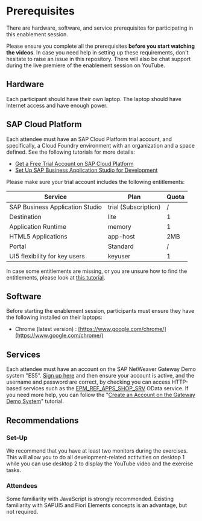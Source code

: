# Prerequisites

There are hardware, software, and service prerequisites for participating in this enablement session.

Please ensure you complete all the prerequisites **before you start watching the videos**. In case you need help in setting up these requirements, don't hesitate to raise an issue in this repository. There will also be chat support during the live premiere of the enablement session on YouTube.

## Hardware

Each participant should have their own laptop. The laptop should have Internet access and have enough power.

## SAP Cloud Platform

Each attendee must have an SAP Cloud Platform trial account, and specifically, a Cloud Foundry environment with an organization and a space defined. See the following tutorials for more details:

- [Get a Free Trial Account on SAP Cloud Platform](https://developers.sap.com/tutorials/hcp-create-trial-account.html)
- [Set Up SAP Business Application Studio for Development](https://developers.sap.com/tutorials/appstudio-onboarding.html)

Please make sure your trial account includes the following entitlements:


|Service|Plan|Quota|
|-|-|-|
|SAP Business Application Studio|trial (Subscription)|/|
|Destination|lite|1|
|Application Runtime|memory|1|
|HTML5 Applications|app-host|2MB
|Portal|Standard|/|
|UI5 flexibility for key users |keyuser|1|

In case some entitlements are missing, or you are unsure how to find the entitlements, please look at [this tutorial](https://developers.sap.com/tutorials/cp-cf-entitlements-add.html).


## Software

Before starting the enablement session, participants must ensure they have the following installed on their laptops:

- Chrome (latest version) : [https://www.google.com/chrome/](https://www.google.com/chrome/)

## Services

Each attendee must have an account on the SAP NetWeaver Gateway Demo system "ES5". [Sign up here](https://register.sapdevcenter.com/SUPSignForms/) and then ensure your account is active, and the username and password are correct, by checking you can access HTTP-based services such as the [EPM_REF_APPS_SHOP_SRV](https://sapes5.sapdevcenter.com/sap/opu/odata/sap/EPM_REF_APPS_SHOP_SRV/?sap-client=002) OData service. If you need more help, you can follow the "[Create an Account on the Gateway Demo System](https://developers.sap.com/tutorials/gateway-demo-signup.html)" tutorial.


## Recommendations


### Set-Up
We recommend that you have at least two monitors during the exercises. This will allow you to do all development-related actitvities on desktop 1 while you can use desktop 2 to display the YouTube video and the exercise tasks. 


### Attendees

Some familiarity with JavaScript is strongly recommended. Existing familiarity with SAPUI5 and Fiori Elements concepts is an advantage, but not required.
